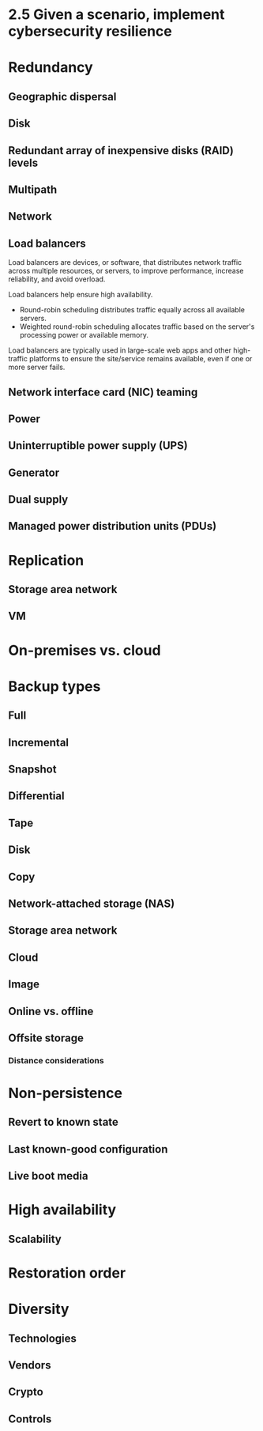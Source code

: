 # 2.5 Given a scenario, implement cybersecurity resilience

# Redundancy

## Geographic dispersal

## Disk

## Redundant array of inexpensive disks (RAID) levels

## Multipath

## Network

## Load balancers

Load balancers are devices, or software, that distributes network traffic across multiple resources, or servers, to improve performance, increase reliability, and avoid overload. 

Load balancers help ensure high availability.

- Round-robin scheduling distributes traffic equally across all available servers.
- Weighted round-robin scheduling allocates traffic based on the server's processing power or available memory.

Load balancers are typically used in large-scale web apps and other high-traffic platforms to ensure the site/service remains available, even if one or more server fails.

## Network interface card (NIC) teaming

## Power

## Uninterruptible power supply (UPS)

## Generator

## Dual supply

## Managed power distribution units (PDUs)

# Replication
    
## Storage area network

## VM

# On-premises vs. cloud

# Backup types
    
## Full

## Incremental

## Snapshot

## Differential

## Tape

## Disk

## Copy

## Network-attached storage (NAS)

## Storage area network

## Cloud

## Image

## Online vs. offline

## Offsite storage

### Distance considerations

# Non-persistence
    
## Revert to known state

## Last known-good configuration

## Live boot media

# High availability

## Scalability

# Restoration order

# Diversity
    
## Technologies

## Vendors

## Crypto

## Controls